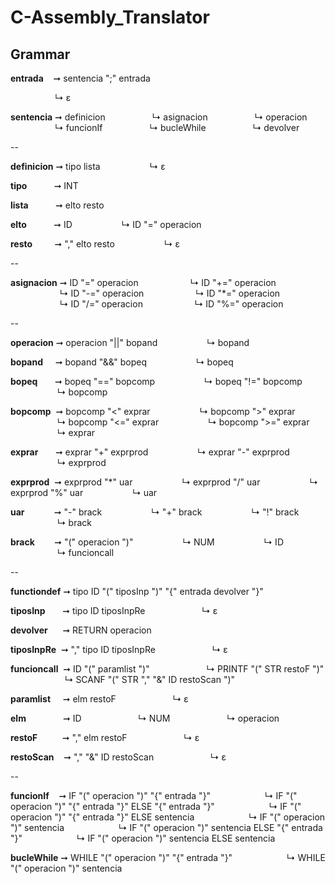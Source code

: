 # C-Assembly_Translator
## Grammar

**entrada**&nbsp;&nbsp;&nbsp;&nbsp;➞ sentencia ";" entrada 

&nbsp;&nbsp;&nbsp;&nbsp;&nbsp;&nbsp;&nbsp;&nbsp;&nbsp;&nbsp;&nbsp;&nbsp;&nbsp;&nbsp;&nbsp;&nbsp;&nbsp; ↳ ε


**sentencia** ➞ definicion 
&nbsp;&nbsp;&nbsp;&nbsp;&nbsp;&nbsp;&nbsp;&nbsp;&nbsp;&nbsp;&nbsp;&nbsp;&nbsp;&nbsp;&nbsp;&nbsp;&nbsp;&nbsp;↳ asignacion 
&nbsp;&nbsp;&nbsp;&nbsp;&nbsp;&nbsp;&nbsp;&nbsp;&nbsp;&nbsp;&nbsp;&nbsp;&nbsp;&nbsp;&nbsp;&nbsp;&nbsp;&nbsp;↳ operacion
&nbsp;&nbsp;&nbsp;&nbsp;&nbsp;&nbsp;&nbsp;&nbsp;&nbsp;&nbsp;&nbsp;&nbsp;&nbsp;&nbsp;&nbsp;&nbsp;&nbsp;&nbsp;↳ funcionIf 
&nbsp;&nbsp;&nbsp;&nbsp;&nbsp;&nbsp;&nbsp;&nbsp;&nbsp;&nbsp;&nbsp;&nbsp;&nbsp;&nbsp;&nbsp;&nbsp;&nbsp;&nbsp;↳ bucleWhile 
&nbsp;&nbsp;&nbsp;&nbsp;&nbsp;&nbsp;&nbsp;&nbsp;&nbsp;&nbsp;&nbsp;&nbsp;&nbsp;&nbsp;&nbsp;&nbsp;&nbsp;&nbsp;↳ devolver 

--

**definicion** ➞ tipo lista 
&nbsp;&nbsp;&nbsp;&nbsp;&nbsp;&nbsp;&nbsp;&nbsp;&nbsp;&nbsp;&nbsp;&nbsp;&nbsp;&nbsp;&nbsp;&nbsp;&nbsp;&nbsp;&nbsp;↳ ε

**tipo**&nbsp;&nbsp;&nbsp;&nbsp;&nbsp;&nbsp;&nbsp;&nbsp;&nbsp;&nbsp; ➞ INT 

**lista**&nbsp;&nbsp;&nbsp;&nbsp;&nbsp;&nbsp;&nbsp;&nbsp;&nbsp;&nbsp; ➞ elto resto 

**elto**&nbsp;&nbsp;&nbsp;&nbsp;&nbsp;&nbsp;&nbsp;&nbsp;&nbsp;&nbsp; ➞ ID 
 &nbsp;&nbsp;&nbsp;&nbsp;&nbsp;&nbsp;&nbsp;&nbsp;&nbsp;&nbsp;&nbsp;&nbsp;&nbsp;&nbsp;&nbsp;&nbsp;&nbsp;&nbsp;&nbsp;↳&nbsp;ID "=" operacion 

**resto**&nbsp;&nbsp;&nbsp;&nbsp;&nbsp;&nbsp;&nbsp;&nbsp; ➞ "," elto resto 
 &nbsp;&nbsp;&nbsp;&nbsp;&nbsp;&nbsp;&nbsp;&nbsp;&nbsp;&nbsp;&nbsp;&nbsp;&nbsp;&nbsp;&nbsp;&nbsp;&nbsp;&nbsp;&nbsp;↳ ε

--

**asignacion** ➞ ID "=" operacion
&nbsp;&nbsp;&nbsp;&nbsp;&nbsp;&nbsp;&nbsp;&nbsp;&nbsp;&nbsp;&nbsp;&nbsp;&nbsp;&nbsp;&nbsp;&nbsp;&nbsp;&nbsp;&nbsp;&nbsp;↳ ID "+=" operacion
&nbsp;&nbsp;&nbsp;&nbsp;&nbsp;&nbsp;&nbsp;&nbsp;&nbsp;&nbsp;&nbsp;&nbsp;&nbsp;&nbsp;&nbsp;&nbsp;&nbsp;&nbsp;&nbsp;&nbsp;↳ ID "-=" operacion
&nbsp;&nbsp;&nbsp;&nbsp;&nbsp;&nbsp;&nbsp;&nbsp;&nbsp;&nbsp;&nbsp;&nbsp;&nbsp;&nbsp;&nbsp;&nbsp;&nbsp;&nbsp;&nbsp;&nbsp;↳ ID "*=" operacion 
&nbsp;&nbsp;&nbsp;&nbsp;&nbsp;&nbsp;&nbsp;&nbsp;&nbsp;&nbsp;&nbsp;&nbsp;&nbsp;&nbsp;&nbsp;&nbsp;&nbsp;&nbsp;&nbsp;&nbsp;↳ ID "/=" operacion
&nbsp;&nbsp;&nbsp;&nbsp;&nbsp;&nbsp;&nbsp;&nbsp;&nbsp;&nbsp;&nbsp;&nbsp;&nbsp;&nbsp;&nbsp;&nbsp;&nbsp;&nbsp;&nbsp;&nbsp;↳ ID "%=" operacion

--

**operacion** ➞ operacion "||" bopand
&nbsp;&nbsp;&nbsp;&nbsp;&nbsp;&nbsp;&nbsp;&nbsp;&nbsp;&nbsp;&nbsp;&nbsp;&nbsp;&nbsp;&nbsp;&nbsp;&nbsp;&nbsp;&nbsp;↳ bopand
    
**bopand**&nbsp;&nbsp;&nbsp;&nbsp; ➞ bopand "&&" bopeq
&nbsp;&nbsp;&nbsp;&nbsp;&nbsp;&nbsp;&nbsp;&nbsp;&nbsp;&nbsp;&nbsp;&nbsp;&nbsp;&nbsp;&nbsp;&nbsp;&nbsp;&nbsp;&nbsp;↳ bopeq

**bopeq**&nbsp;&nbsp;&nbsp;&nbsp;&nbsp;&nbsp; ➞ bopeq "==" bopcomp
&nbsp;&nbsp;&nbsp;&nbsp;&nbsp;&nbsp;&nbsp;&nbsp;&nbsp;&nbsp;&nbsp;&nbsp;&nbsp;&nbsp;&nbsp;&nbsp;&nbsp;&nbsp;&nbsp;↳ bopeq "!=" bopcomp
&nbsp;&nbsp;&nbsp;&nbsp;&nbsp;&nbsp;&nbsp;&nbsp;&nbsp;&nbsp;&nbsp;&nbsp;&nbsp;&nbsp;&nbsp;&nbsp;&nbsp;&nbsp;&nbsp;↳ bopcomp

**bopcomp**&nbsp; ➞ bopcomp "<" exprar
&nbsp;&nbsp;&nbsp;&nbsp;&nbsp;&nbsp;&nbsp;&nbsp;&nbsp;&nbsp;&nbsp;&nbsp;&nbsp;&nbsp;&nbsp;&nbsp;&nbsp;&nbsp;&nbsp;↳ bopcomp ">" exprar
&nbsp;&nbsp;&nbsp;&nbsp;&nbsp;&nbsp;&nbsp;&nbsp;&nbsp;&nbsp;&nbsp;&nbsp;&nbsp;&nbsp;&nbsp;&nbsp;&nbsp;&nbsp;&nbsp;↳ bopcomp "<=" exprar
&nbsp;&nbsp;&nbsp;&nbsp;&nbsp;&nbsp;&nbsp;&nbsp;&nbsp;&nbsp;&nbsp;&nbsp;&nbsp;&nbsp;&nbsp;&nbsp;&nbsp;&nbsp;&nbsp;↳ bopcomp ">=" exprar
&nbsp;&nbsp;&nbsp;&nbsp;&nbsp;&nbsp;&nbsp;&nbsp;&nbsp;&nbsp;&nbsp;&nbsp;&nbsp;&nbsp;&nbsp;&nbsp;&nbsp;&nbsp;&nbsp;↳ exprar

**exprar**&nbsp;&nbsp;&nbsp;&nbsp;&nbsp;&nbsp; ➞ exprar "+" exprprod
&nbsp;&nbsp;&nbsp;&nbsp;&nbsp;&nbsp;&nbsp;&nbsp;&nbsp;&nbsp;&nbsp;&nbsp;&nbsp;&nbsp;&nbsp;&nbsp;&nbsp;&nbsp;&nbsp;↳ exprar "-" exprprod
&nbsp;&nbsp;&nbsp;&nbsp;&nbsp;&nbsp;&nbsp;&nbsp;&nbsp;&nbsp;&nbsp;&nbsp;&nbsp;&nbsp;&nbsp;&nbsp;&nbsp;&nbsp;&nbsp;↳ exprprod

**exprprod**&nbsp; ➞ exprprod "*" uar
&nbsp;&nbsp;&nbsp;&nbsp;&nbsp;&nbsp;&nbsp;&nbsp;&nbsp;&nbsp;&nbsp;&nbsp;&nbsp;&nbsp;&nbsp;&nbsp;&nbsp;&nbsp;&nbsp;↳ exprprod "/" uar
&nbsp;&nbsp;&nbsp;&nbsp;&nbsp;&nbsp;&nbsp;&nbsp;&nbsp;&nbsp;&nbsp;&nbsp;&nbsp;&nbsp;&nbsp;&nbsp;&nbsp;&nbsp;&nbsp;↳ exprprod "%" uar
&nbsp;&nbsp;&nbsp;&nbsp;&nbsp;&nbsp;&nbsp;&nbsp;&nbsp;&nbsp;&nbsp;&nbsp;&nbsp;&nbsp;&nbsp;&nbsp;&nbsp;&nbsp;&nbsp;↳ uar

**uar**&nbsp;&nbsp;&nbsp;&nbsp;&nbsp;&nbsp;&nbsp;&nbsp;&nbsp;&nbsp;&nbsp; ➞ "-" brack
&nbsp;&nbsp;&nbsp;&nbsp;&nbsp;&nbsp;&nbsp;&nbsp;&nbsp;&nbsp;&nbsp;&nbsp;&nbsp;&nbsp;&nbsp;&nbsp;&nbsp;&nbsp;&nbsp;↳ "+" brack
&nbsp;&nbsp;&nbsp;&nbsp;&nbsp;&nbsp;&nbsp;&nbsp;&nbsp;&nbsp;&nbsp;&nbsp;&nbsp;&nbsp;&nbsp;&nbsp;&nbsp;&nbsp;&nbsp;↳ "!" brack
&nbsp;&nbsp;&nbsp;&nbsp;&nbsp;&nbsp;&nbsp;&nbsp;&nbsp;&nbsp;&nbsp;&nbsp;&nbsp;&nbsp;&nbsp;&nbsp;&nbsp;&nbsp;&nbsp;↳ brack

**brack**&nbsp;&nbsp;&nbsp;&nbsp;&nbsp;&nbsp;&nbsp;&nbsp;➞ "(" operacion ")"
&nbsp;&nbsp;&nbsp;&nbsp;&nbsp;&nbsp;&nbsp;&nbsp;&nbsp;&nbsp;&nbsp;&nbsp;&nbsp;&nbsp;&nbsp;&nbsp;&nbsp;&nbsp;&nbsp;↳ NUM
&nbsp;&nbsp;&nbsp;&nbsp;&nbsp;&nbsp;&nbsp;&nbsp;&nbsp;&nbsp;&nbsp;&nbsp;&nbsp;&nbsp;&nbsp;&nbsp;&nbsp;&nbsp;&nbsp;↳ ID
&nbsp;&nbsp;&nbsp;&nbsp;&nbsp;&nbsp;&nbsp;&nbsp;&nbsp;&nbsp;&nbsp;&nbsp;&nbsp;&nbsp;&nbsp;&nbsp;&nbsp;&nbsp;&nbsp;↳ funcioncall

--

**functiondef** ➞ tipo ID "(" tiposInp ")" "{" entrada devolver "}"     
            
**tiposInp**&nbsp;&nbsp;&nbsp;&nbsp;&nbsp;&nbsp; ➞ tipo ID tiposInpRe 
&nbsp;&nbsp;&nbsp;&nbsp;&nbsp;&nbsp;&nbsp;&nbsp;&nbsp;&nbsp;&nbsp;&nbsp;&nbsp;&nbsp;&nbsp;&nbsp;&nbsp;&nbsp;&nbsp;&nbsp;&nbsp;&nbsp;↳ ε

**devolver**&nbsp;&nbsp;&nbsp;&nbsp;&nbsp;&nbsp;➞ RETURN operacion 

**tiposInpRe**&nbsp;&nbsp;➞ "," tipo ID tiposInpRe
&nbsp;&nbsp;&nbsp;&nbsp;&nbsp;&nbsp;&nbsp;&nbsp;&nbsp;&nbsp;&nbsp;&nbsp;&nbsp;&nbsp;&nbsp;&nbsp;&nbsp;&nbsp;&nbsp;&nbsp;&nbsp;&nbsp;↳ ε

**funcioncall**&nbsp; ➞ ID "(" paramlist ")"
&nbsp;&nbsp;&nbsp;&nbsp;&nbsp;&nbsp;&nbsp;&nbsp;&nbsp;&nbsp;&nbsp;&nbsp;&nbsp;&nbsp;&nbsp;&nbsp;&nbsp;&nbsp;&nbsp;&nbsp;&nbsp;&nbsp;↳ PRINTF "(" STR restoF ")"
&nbsp;&nbsp;&nbsp;&nbsp;&nbsp;&nbsp;&nbsp;&nbsp;&nbsp;&nbsp;&nbsp;&nbsp;&nbsp;&nbsp;&nbsp;&nbsp;&nbsp;&nbsp;&nbsp;&nbsp;&nbsp;&nbsp;↳ SCANF "(" STR "," "&" ID restoScan ")"

**paramlist**&nbsp;&nbsp;&nbsp;&nbsp;&nbsp;➞ elm restoF
&nbsp;&nbsp;&nbsp;&nbsp;&nbsp;&nbsp;&nbsp;&nbsp;&nbsp;&nbsp;&nbsp;&nbsp;&nbsp;&nbsp;&nbsp;&nbsp;&nbsp;&nbsp;&nbsp;&nbsp;&nbsp;&nbsp;↳ ε

**elm**&nbsp;&nbsp;&nbsp;&nbsp;&nbsp;&nbsp;&nbsp;&nbsp;&nbsp;&nbsp;&nbsp;&nbsp;&nbsp;&nbsp; ➞ ID
&nbsp;&nbsp;&nbsp;&nbsp;&nbsp;&nbsp;&nbsp;&nbsp;&nbsp;&nbsp;&nbsp;&nbsp;&nbsp;&nbsp;&nbsp;&nbsp;&nbsp;&nbsp;&nbsp;&nbsp;&nbsp;&nbsp;↳ NUM
&nbsp;&nbsp;&nbsp;&nbsp;&nbsp;&nbsp;&nbsp;&nbsp;&nbsp;&nbsp;&nbsp;&nbsp;&nbsp;&nbsp;&nbsp;&nbsp;&nbsp;&nbsp;&nbsp;&nbsp;&nbsp;&nbsp;↳ operacion

**restoF**&nbsp;&nbsp;&nbsp;&nbsp;&nbsp;&nbsp;&nbsp;&nbsp;&nbsp;&nbsp;➞ "," elm restoF
&nbsp;&nbsp;&nbsp;&nbsp;&nbsp;&nbsp;&nbsp;&nbsp;&nbsp;&nbsp;&nbsp;&nbsp;&nbsp;&nbsp;&nbsp;&nbsp;&nbsp;&nbsp;&nbsp;&nbsp;&nbsp;&nbsp;↳ ε
            
**restoScan**&nbsp;&nbsp;&nbsp;&nbsp;➞ "," "&" ID restoScan
&nbsp;&nbsp;&nbsp;&nbsp;&nbsp;&nbsp;&nbsp;&nbsp;&nbsp;&nbsp;&nbsp;&nbsp;&nbsp;&nbsp;&nbsp;&nbsp;&nbsp;&nbsp;&nbsp;&nbsp;&nbsp;&nbsp;↳ ε

--

**funcionIf**&nbsp;&nbsp;&nbsp; ➞ IF "(" operacion ")" "{" entrada "}"
&nbsp;&nbsp;&nbsp;&nbsp;&nbsp;&nbsp;&nbsp;&nbsp;&nbsp;&nbsp;&nbsp;&nbsp;&nbsp;&nbsp;&nbsp;&nbsp;&nbsp;&nbsp;&nbsp;&nbsp;&nbsp;↳ IF "(" operacion ")" "{" entrada "}" ELSE "{" entrada "}" 
&nbsp;&nbsp;&nbsp;&nbsp;&nbsp;&nbsp;&nbsp;&nbsp;&nbsp;&nbsp;&nbsp;&nbsp;&nbsp;&nbsp;&nbsp;&nbsp;&nbsp;&nbsp;&nbsp;&nbsp;&nbsp;↳ IF "(" operacion ")" "{" entrada "}" ELSE sentencia
&nbsp;&nbsp;&nbsp;&nbsp;&nbsp;&nbsp;&nbsp;&nbsp;&nbsp;&nbsp;&nbsp;&nbsp;&nbsp;&nbsp;&nbsp;&nbsp;&nbsp;&nbsp;&nbsp;&nbsp;&nbsp;↳ IF "(" operacion ")" sentencia
&nbsp;&nbsp;&nbsp;&nbsp;&nbsp;&nbsp;&nbsp;&nbsp;&nbsp;&nbsp;&nbsp;&nbsp;&nbsp;&nbsp;&nbsp;&nbsp;&nbsp;&nbsp;&nbsp;&nbsp;&nbsp;↳ IF "(" operacion ")" sentencia ELSE "{" entrada "}" 
&nbsp;&nbsp;&nbsp;&nbsp;&nbsp;&nbsp;&nbsp;&nbsp;&nbsp;&nbsp;&nbsp;&nbsp;&nbsp;&nbsp;&nbsp;&nbsp;&nbsp;&nbsp;&nbsp;&nbsp;&nbsp;↳ IF "(" operacion ")" sentencia ELSE sentencia

**bucleWhile** ➞ WHILE "(" operacion ")" "{" entrada "}"
&nbsp;&nbsp;&nbsp;&nbsp;&nbsp;&nbsp;&nbsp;&nbsp;&nbsp;&nbsp;&nbsp;&nbsp;&nbsp;&nbsp;&nbsp;&nbsp;&nbsp;&nbsp;&nbsp;&nbsp;&nbsp;↳ WHILE "(" operacion ")" sentencia

